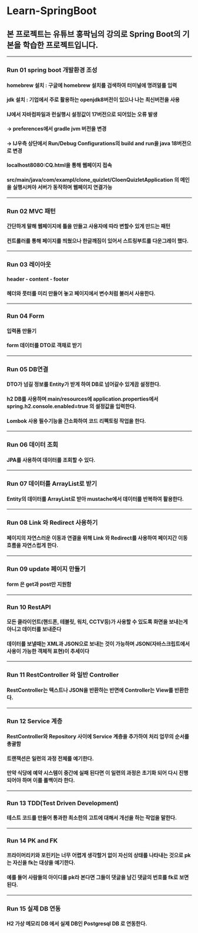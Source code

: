 # Learn-SpringBoot

## 본 프로젝트는 유튜브 홍팍님의 강의로 Spring Boot의 기본을 학습한 프로젝트입니다.
***
### Run 01 spring boot 개발환경 조성
#### homebrew 설치 : 구글에 homebrew 설치를 검색하여 터미널에 명려얼를 입력
#### jdk 설치 : 기업에서 주로 활용하는 openjdk8버전이 있으나 나는 최신버전을 사용
#### IJ에서 자바컴파일과 런실행시 설정값이 17버전으로 되어있는 오류 발생
####  -> preferences에서 gradle jvm 버전을 변경
####  -> IJ우측 상단에서 Run/Debug Configurations의 build and run을 java 18버전으로 변경 
#### localhost8080:CQ.html을 통해 웹페이지 접속
#### src/main/java/com/exampl/clone_quizlet/CloenQuizletApplication 의 메인을 실행시켜야 서버가 동작하며 웹페이지 연결가능
***
### Run 02 MVC 패턴
#### 간단하게 말해 웹페이지에 틀을 만들고 사용자에 따라 변할수 있게 만드는 패턴
#### 컨트롤러를 통해 페이지를 띄웠으나 한글깨짐이 있어서 스트링부트를 다운그레이 했다.
***
### Run 03 레이아웃
#### header - content - footer
#### 헤더와 풋터를 미리 만들어 놓고 페이지에서 변수처럼 불러서 사용한다.
***
### Run 04 Form
#### 입력폼 만들기
#### form 데이터를 DTO로 객채로 받기
***
### Run 05 DB연결
#### DTO가 넘길 정보를 Entity가 받게 하여 DB로 넘어갈수 있게끔 설정한다.
#### h2 DB를 사용하며 main/resources에 application.properties에서 spring.h2.console.enabled=true 의 설정값을 입력한다.
#### Lombok 사용 필수기능을 간소화하여 코드 리펙토링 작업을 한다.
***
### Run 06 데이터 조회
#### JPA를 사용하여 데이터를 조회할 수 있다.
***
### Run 07 데이터를 ArrayList로 받기
#### Entity의 데이터를 ArrayList로 받아 mustache에서 데이터를 반복하여 활용한다.
***
### Run 08 Link 와 Redirect 사용하기
#### 페이지의 자연스러운 이동과 연결을 위해 Link 와 Redirect를 사용하여 페이지간 이동 흐름을 자연스럽게 한다.
***
### Run 09 update 페이지 만들기
#### form 은 get과 post만 지원함
***
### Run 10 RestAPI
#### 모든 클라이언트(핸드폰, 테블릿, 워치, CCTV등)가 사용할 수 있도록 화면을 보내는게 아니고 데이터를 보내준다
#### 데이터를 보낼때는 XML과 JSON으로 보내는 것이 가능하며 JSON(자바스크립트에서 사용이 가능한 객체적 표현)이 추세이다
***
### Run 11 RestController 와 일반 Controller
#### RestController는 텍스트나 JSON을 반환하는 반면에 Controller는 View를 반환한다.
***
### Run 12 Service 계층
#### RestController와 Repository 사이에 Service 계층을 추가하여 처리 업무의 순서를 총괄함
#### 트랜잭션은 일련의 과정 전체를 예기한다. 
#### 만약 식당에 예약 시스템이 중간에 실패 된다면 이 일련의 과정은 초기화 되어 다시 진행되어야 하며 이를 롤백이라 한다.
***
### Run 13 TDD(Test Driven Development)
#### 테스트 코드를 만들어 통과한 최소한의 고트에 대해서 개선을 하는 작업을 말한다.
***
### Run 14 PK and FK
#### 프라이머리키와 포린키는 너무 어렵게 생각할거 없이 자신의 상태를 나타내는 것으로 pk는 자신을 fk는 대상을 예기한다.
#### 예를 들어 사람들의 아이디를 pk라 본다면 그들이 댓글을 남긴 댓글의 번호를 fk로 보면 된다.
***
### Run 15 실제 DB 연동
#### H2 가상 메모리 DB 에서 실제 DB인 Postgresql DB 로 연동한다.
